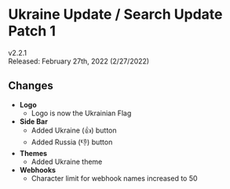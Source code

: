 # Ukraine Update / Search Update Patch 1

v2.2.1  
Released: February 27th, 2022 (2/27/2022)

## Changes

- **Logo**
  - Logo is now the Ukrainian Flag
- **Side Bar**
  - Added Ukraine (👍) button
  - Added Russia (👎) button
- **Themes**
  - Added Ukraine theme
- **Webhooks**
  - Character limit for webhook names increased to 50
